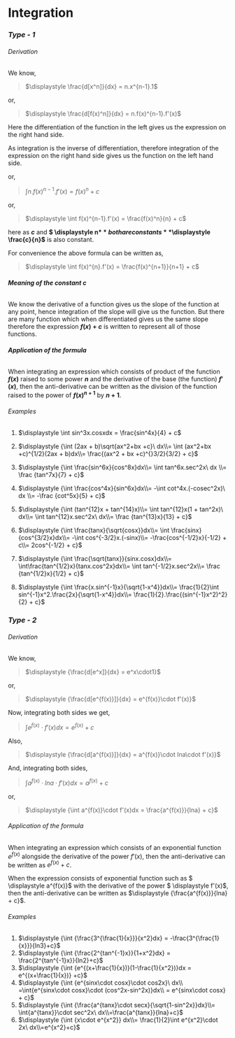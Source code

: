 # Integration

### *Type - 1*

###### *Derivation*

We know,

> $\displaystyle \frac{d[x^n]}{dx} = n.x^{n-1}.1$

or,

> $\displaystyle \frac{d[f(x)^n]}{dx} = n.f(x)^{n-1}.f'(x)$

Here the differentiation of the function in the left gives us the expression on the right hand side.

As integration is the inverse of differentiation, therefore integration of the expression on the right  hand side gives us the function on the left hand side.

or,

> $\displaystyle \int n.f(x)^{n-1}.f'(x) = f(x)^n + c$

or,

> $\displaystyle \int f(x)^{n-1}.f'(x) = \frac{f(x)^n}{n} + c$

here as **$\displaystyle c$** and **$ \displaystyle n$** both are constants **$\displaystyle \frac{c}{n}$** is also constant.

For convenience the above formula can be written as,

> $\displaystyle \int f(x)^{n}.f'(x) = \frac{f(x)^{n+1}}{n+1} + c$



###### ***Meaning of the constant $c$***

We know the derivative of a function gives us the slope of the function at any point, hence integration of the slope will give us the function. But there are many function which when differentiated gives us the same slope therefore the expression **$\displaystyle f(x) + c$** is written to represent all of those functions. 

###### ***Application of the formula***

When integrating an expression which consists of product of the function **$\displaystyle f(x)$** raised to some power **$\displaystyle n$** and the derivative of the base (the function) **$\displaystyle f'(x)$**, then the anti-derivative can be written as the division of the function raised to the power of **$\displaystyle f(x)^{n+1}$** by **$\displaystyle n+1$**. 

###### *Examples*

1. $\displaystyle \int sin^3x.cosxdx = \frac{sin^4x}{4} + c$

2. $\displaystyle {\int (2ax + b)\sqrt{ax^2+bx +c}\ dx\\= \int (ax^2+bx +c)^{1/2}(2ax + b)dx\\= \frac{(ax^2 + bx +c)^{}3/2}{3/2} + c}$

3. $\displaystyle {\int \frac{sin^6x}{cos^8x}dx\\= \int tan^6x.sec^2x\ dx \\= \frac {tan^7x}{7} + c}$

4. $\displaystyle {\int \frac{cos^4x}{sin^6x}dx\\= -\int cot^4x.(-cosec^2x)\ dx \\= -\frac {cot^5x}{5} + c}$

5. $\displaystyle {\int (tan^{12}x + tan^{14}x)\\= \int tan^{12}x(1  +  tan^2x)\ dx\\= \int tan^{12}x.sec^2x\ dx\\= \frac {tan^{13}x}{13} + c}$

6. $\displaystyle {\int \frac{tanx}{\sqrt{cosx}}dx\\= \int \frac{sinx}{cos^{3/2}x}dx\\= -\int cos^{-3/2}x.(-sinx)\\= -\frac{cos^{-1/2}x}{-1/2} + c\\= 2cos^{-1/2}   + c}$

7. $\displaystyle {\int \frac{\sqrt{tanx}}{sinx.cosx}dx\\= \int\frac{tan^{1/2}x}{tanx.cos^2x}dx\\= \int tan^{-1/2}x.sec^2x\\= \frac {tan^{1/2}x}{1/2} + c}$

8. $\displaystyle {\int \frac{x.sin^{-1}x}{\sqrt{1-x^4}}dx\\= \frac{1}{2}\int sin^{-1}x^2.\frac{2x}{\sqrt{1-x^4}}dx\\= \frac{1}{2}.\frac{(sin^{-1}x^2)^2}{2} + c}$




### *Type - 2*

###### *Derivation*

We know,

> $\displaystyle {\frac{d[e^x]}{dx} = e^x\cdot1}$

or,

> $\displaystyle {\frac{d[e^{f(x)}]}{dx} = e^{f(x)}\cdot f'(x)}$

Now, integrating both sides we get,

> $\displaystyle {\int e^{f(x)}\cdot f'(x)dx = e^{f(x)} + c}$

Also,

> $\displaystyle {\frac{d[a^{f(x)}]}{dx} = a^{f(x)}\cdot lna\cdot f'(x)}$

And, integrating both sides,

> $\displaystyle {\int a^{f(x)}\cdot lna\cdot f'(x)dx = a^{f(x)} + c}$

or,

> $\displaystyle {\int a^{f(x)}\cdot f'(x)dx = \frac{a^{f(x)}}{lna} + c}$



###### *Application of the formula*

When integrating an expression which consists of an exponential function $\displaystyle e^{f(x)}$ alongside the derivative of the power $\displaystyle f'(x)$, then the anti-derivative can be written as $\displaystyle e^{f(x)} + c$. 

When the expression consists of exponential function such as $ \displaystyle a^{f(x)}$ with the derivative of the power $ \displaystyle f'(x)$, then the anti-derivative can be written as $\displaystyle {\frac{a^{f(x)}}{lna} + c}$. 

###### *Examples*

1. $\displaystyle {\int {\frac{3^{\frac{1}{x}}}{x^2}dx} = -\frac{3^{\frac{1}{x}}}{ln3}+c}$
2. $\displaystyle {\int {\frac{2^{tan^{-1}x}}{1+x^2}dx} = \frac{2^{tan^{-1}x}}{ln2}+c}$
3. $\displaystyle {\int {e^{(x+\frac{1}{x})}(1-\frac{1}{x^2})}dx = e^{(x+\frac{1}{x})} +c}$
4. $\displaystyle {\int {e^{sinx\cdot cosx}\cdot cos2x}\ dx\\ =\int{e^{sinx\cdot cosx}\cdot (cos^2x-sin^2x)}dx\\ = e^{sinx\cdot cosx} + c}$
5. $\displaystyle {\int {\frac{a^{tanx}\cdot secx}{\sqrt{1-sin^2x}}dx}\\= \int{a^{tanx}}\cdot sec^2x\ dx\\=\frac{a^{tanx}}{lna}+c}$
6. $\displaystyle {\int {x\cdot e^{x^2}} dx\\= \frac{1}{2}\int e^{x^2}\cdot 2x\ dx\\=e^{x^2}+c}$



